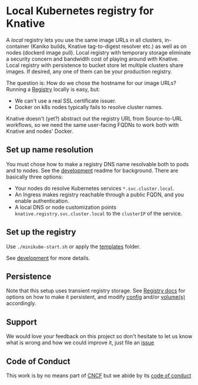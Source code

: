 # Local Kubernetes registry for Knative

A _local_ registry lets you use the same image URLs in all clusters,
in-container (Kaniko builds, Knative tag-to-digest resolver etc.) as well as on nodes (dockerd image pull).
Local registry with temporary storage eliminate a security concern and bandwidth cost of playing around with Knative.
Local registry with persistence to bucket store let multiple clusters share images.
If desired, any one of them can be your production registry.

The question is: How do we chose the hostname for our image URLs?
Running a [Registry](https://hub.docker.com/_/registry/) locally is easy, but:

 * We can't use a real SSL certificate issuer.
 * Docker on k8s nodes typically fails to resolve cluster names.

Knative doesn't (yet?) abstract out the registry URL from Source-to-URL workflows,
so we need the same user-facing FQDNs to work both with Knative and nodes' Docker.

## Set up name resolution

You must chose how to make a registry DNS name resolvable both to pods and to nodes.
See the [development](./DEVELOPMENT.md) readme for background.
There are basically three options:

 * Your nodes do resolve Kubernetes services `*.svc.cluster.local`.
 * An Ingress makes registry reachable through a public FQDN, and you enable authentication.
 * A local DNS or node customization points `knative.registry.svc.cluster.local` to the `clusterIP` of the service.

## Set up the registry

Use `./minikube-start.sh` or apply the [templates](./templates) folder.

See [development](./DEVELOPMENT.md) for more details.

## Persistence

Note that this setup uses transient registry storage.
See [Registry docs](https://docs.docker.com/registry/deploying/#storage-customization) for options on how to make it persistent,
and modify [config](./templates/registry-config.yaml) and/or [volume(s)](./templates/registry.yaml) accordingly.

## Support

We would love your feedback on this project so don't hesitate to let us know what is wrong and how we could improve it, just file an [issue](https://github.com/triggermesh/knative-local-registry/issues/new)

## Code of Conduct

This work is by no means part of [CNCF](https://www.cncf.io/) but we abide by its [code of conduct](https://github.com/cncf/foundation/blob/master/code-of-conduct.md)

